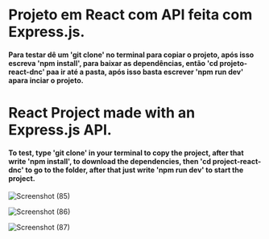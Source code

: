 

# Projeto em React com API feita com Express.js.

#### Para testar dê um 'git clone' no terminal para copiar o projeto, após isso escreva 'npm install', para baixar as dependências, então 'cd projeto-react-dnc' paa ir até a pasta, após isso basta escrever 'npm run dev' apara inciar o projeto.


# React Project made with an Express.js API.

#### To test, type 'git clone' in your terminal to copy the project, after that write 'npm install', to download the dependencies, then 'cd project-react-dnc' to go to the folder, after that just write 'npm run dev' to start the project.


















![Screenshot (85)](https://github.com/RaphaelMarquesMartorella/Biblioteca-Central/assets/118463534/f59b6943-8dce-499c-a3a3-6cfcb2a9948b)














![Screenshot (86)](https://github.com/RaphaelMarquesMartorella/Biblioteca-Central/assets/118463534/de926b25-bdf9-4d45-863d-698bcdca25db)













![Screenshot (87)](https://github.com/RaphaelMarquesMartorella/Biblioteca-Central/assets/118463534/f1ebba71-ec6f-4865-86fe-d09a4529d9dc)




